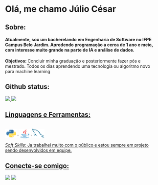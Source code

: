 <h1 align="left">Olá, me chamo Júlio César</h1>

<h2 align="left">Sobre:</h2>
<h4 align="left">Atualmente, sou um bacherelando em Engenharia de Software no IFPE Campus Belo Jardim. Apredendo programação a cerca de 1 ano e meio, com interesse muito grande na parte de IA e análise de dados.</h4>

 <p><strong> Objetivos:</strong> Concluir minha graduação e posteriormente fazer pós e mestrado. Todos os dias aprendendo uma tecnologia ou algoritmo novo para machine learning</p>

<h2 align="left">Github status:</h2>

<div align="left">
  <a href="https://github.com/julio-cesar-santos">
  <img height="160em" src="https://github-readme-stats.vercel.app/api?username=julio-cesar-santos&show_icons=true&theme=tokyonight&include_all_commits=true&count_private=true"/>
  <img height="160em" src="https://github-readme-stats.vercel.app/api/top-langs/?username=julio-cesar-santos&layout=compact&langs_count=7&theme=tokyonight"/>
</div>

<h2 align="left">Linguagens e Ferramentas:</h2>

<div style="display: inline_block"><br>
  <img align="center" alt="Python" height="30" width="40" src="https://raw.githubusercontent.com/devicons/devicon/master/icons/python/python-original.svg">
  <img align="center" alt="Java" height="30" width="40" src="https://raw.githubusercontent.com/devicons/devicon/master/icons/java/java-original.svg">
  <img align="center" alt="MySQL" height="30" width="40" src="https://raw.githubusercontent.com/devicons/devicon/master/icons/mysql/mysql-original.svg">
</div>
  
*Soft Skills:*
 Ja trabalhei muito com o público e estou sempre em projeto sendo desenvolvidos em equipe.

<h2 align="left">Conecte-se comigo:</h2>
<p align="left">
  <a href = "mailto:julioslcesar5@gmail.com"><img src="https://img.shields.io/badge/-Gmail-%23333?style=for-the-badge&logo=gmail&logoColor=white" target="_blank"></a> <a href="https://www.linkedin.com/in/j%C3%BAlio-c%C3%A9sar-6376b02a1/" target="_blank"><img src="https://img.shields.io/badge/-LinkedIn-0ba2be?style=for-the-badge&logo=linkedin&logoColor=white" target="_blank"></a> 
  </a>
</p>
